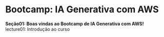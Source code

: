 # Bootcamp: IA Generativa com AWS

**Seção01: Boas vindas ao Bootcamp de IA Generativa com AWS!**  
lecture01: Introdução ao curso  
